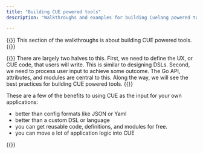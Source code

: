 ```yaml
---
title: "Building CUE powered tools"
description: "Walkthroughs and examples for building Cuelang powered tools using the Go API."

---
```


{{<lead>}}
This section of the walkthroughs is about building CUE powered tools.
{{</lead>}}

{{<lead>}}
There are largely two halves to this.
First, we need to define the UX, or CUE code, that users will write.
This is similar to designing DSLs.
Second, we need to process user input to achieve some outcome.
The Go API, attributes, and modules are central to this.
Along the way, we will see the best practices for building CUE powered tools.
{{</lead>}}


These are a few of the benefits to using CUE
as the input for your own applications:

- better than config formats like JSON or Yaml
- better than a custom DSL or language
- you can get reusable code, definitions, and modules for free.
- you can move a lot of application logic into CUE


{{<childpages>}}

